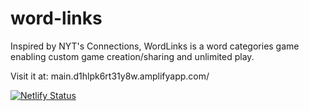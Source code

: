 # word-links
Inspired by NYT's Connections, WordLinks is a word categories game enabling custom game creation/sharing and unlimited play.

Visit it at: main.d1hlpk6rt31y8w.amplifyapp.com/


[![Netlify Status](https://api.netlify.com/api/v1/badges/de638f94-0f47-4cfa-bcff-6212589a8b52/deploy-status)](https://app.netlify.com/sites/word-links/deploys)
